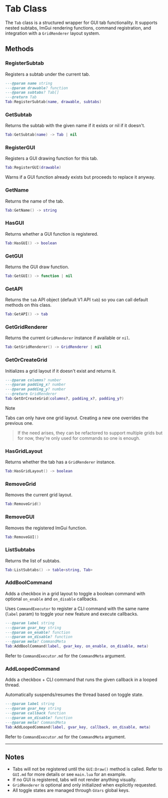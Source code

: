 # Tab Class

The `Tab` class is a structured wrapper for GUI tab functionality. It supports nested subtabs, ImGui rendering functions, command registration, and integration with a `GridRenderer` layout system.

## Methods

### RegisterSubtab

Registers a subtab under the current tab.

```lua
---@param name string
---@param drawable? function
---@param subtabs? Tab[]
---@return Tab
Tab:RegisterSubtab(name, drawable, subtabs)
```

### GetSubtab

Returns the subtab with the given name if it exists or nil if it doesn't.

```lua
Tab:GetSubtab(name) -> Tab | nil
```

### RegisterGUI

Registers a GUI drawing function for this tab.

```lua
Tab:RegisterGUI(drawable)
```

Warns if a GUI function already exists but proceeds to replace it anyway.

### GetName

Returns the name of the tab.

```lua
Tab:GetName() -> string
```

### HasGUI

Returns whether a GUI function is registered.

```lua
Tab:HasGUI() -> boolean
```

### GetGUI

Returns the GUI draw function.

```lua
Tab:GetGUI() -> function | nil
```

### GetAPI

Returns the `tab` API object (default V1 API `tab`) so you can call default methods on this class.

```lua
Tab:GetAPI() -> tab
```

### GetGridRenderer

Returns the current `GridRenderer` instance if available or `nil`.

```lua
Tab:GetGridRenderer() -> GridRenderer | nil
```

### GetOrCreateGrid

Initializes a grid layout if it doesn't exist and returns it.

```lua
---@param columns? number
---@param padding_x? number
---@param padding_y? number
---@return GridRenderer
Tab:GetOrCreateGrid(columns?, padding_x?, padding_y?)
```

> [!NOTE]
> Tabs can only have one grid layout. Creating a new one overrides the previous one.

> If the need arises, they can be refactored to support multiple grids but for now, they're only used for commands so one is enough.

### HasGridLayout

Returns whether the tab has a `GridRenderer` instance.

```lua
Tab:HasGridLayout() -> boolean
```

### RemoveGrid

Removes the current grid layout.

```lua
Tab:RemoveGrid()
```

### RemoveGUI

Removes the registered ImGui function.

```lua
Tab:RemoveGUI()
```

### ListSubtabs

Returns the list of subtabs.

```lua
Tab:ListSubtabs() -> table<string, Tab>
```

### AddBoolCommand

Adds a checkbox in a grid layout to toggle a boolean command with optional `on_enable` and `on_disable` callbacks.

Uses `CommandExecutor` to register a CLI command with the same name (`label` param) to toggle your new feature and execute callbacks.

```lua
---@param label string
---@param gvar_key string
---@param on_enable? function
---@param on_disable? function
---@param meta? CommandMeta
Tab:AddBoolCommand(label, gvar_key, on_enable, on_disable, meta)
```

Refer to `CommandExecutor.md` for the `CommandMeta` argument.

### AddLoopedCommand

Adds a checkbox + CLI command that runs the given callback in a looped thread.

Automatically suspends/resumes the thread based on toggle state.

```lua
---@param label string
---@param gvar_key string
---@param callback function
---@param on_disable? function
---@param meta? CommandMeta
Tab:AddLoopedCommand(label, gvar_key, callback, on_disable, meta)
```

Refer to `CommandExecutor.md` for the `CommandMeta` argument.

---

## Notes

- Tabs will not be registered until the `GUI:Draw()` method is called. Refer to `GUI.md` for more details or see `main.lua` for an example.
- If no GUI is registered, tabs will not render anything visually.
- `GridRenderer` is optional and only initialized when explicitly requested.
- All toggle states are managed through `GVars` global keys.